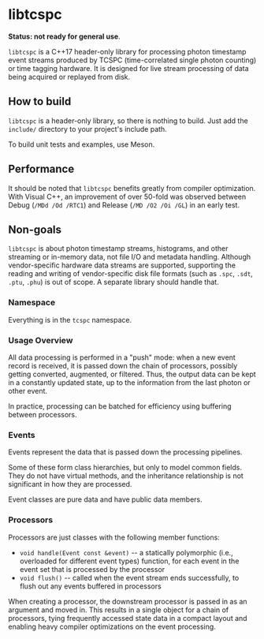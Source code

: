 <!--
This file is part of libtcspc
Copyright 2019-2023 Board of Regents of the University of Wisconsin System
SPDX-License-Identifier: MIT
-->

# libtcspc

**Status: not ready for general use**.

`libtcspc` is a C++17 header-only library for processing photon timestamp event
streams produced by TCSPC (time-correlated single photon counting) or time
tagging hardware. It is designed for live stream processing of data being
acquired or replayed from disk.

## How to build

`libtcspc` is a header-only library, so there is nothing to build. Just add the
`include/` directory to your project's include path.

To build unit tests and examples, use Meson.

## Performance

It should be noted that `libtcspc` benefits greatly from compiler optimization.
With Visual C++, an improvement of over 50-fold was observed between Debug
(`/MDd /Od /RTC1`) and Release (`/MD /O2 /Oi /GL`) in an early test.

## Non-goals

`libtcspc` is about photon timestamp streams, histograms, and other streaming
or in-memory data, not file I/O and metadata handling. Although vendor-specific
hardware data streams are supported, supporting the reading and writing of
vendor-specific disk file formats (such as `.spc`, `.sdt`, `.ptu`, `.phu`) is
out of scope. A separate library should handle that.

### Namespace

Everything is in the `tcspc` namespace.

### Usage Overview

All data processing is performed in a "push" mode: when a new event record is
received, it is passed down the chain of processors, possibly getting
converted, augmented, or filtered. Thus, the output data can be kept in a
constantly updated state, up to the information from the last photon or other
event.

In practice, processing can be batched for efficiency using buffering between
processors.

### Events

Events represent the data that is passed down the processing pipelines.

Some of these form class hierarchies, but only to model common fields. They do
not have virtual methods, and the inheritance relationship is not significant
in how they are processed.

Event classes are pure data and have public data members.

### Processors

Processors are just classes with the following member functions:

- `void handle(Event const &event)` -- a statically polymorphic (i.e.,
  overloaded for different event types) function, for each event in the event
  set that is processed by the processor
- `void flush()` -- called when the event stream ends successfully, to flush
  out any events buffered in processors

When creating a processor, the downstream processor is passed in as an argument
and moved in. This results in a single object for a chain of processors, tying
frequently accessed state data in a compact layout and enabling heavy compiler
optimizations on the event processing.

